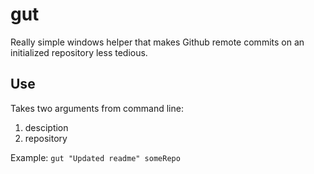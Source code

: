 gut
===

Really simple windows helper that makes Github remote commits on an initialized repository less tedious.

## Use
Takes two arguments from command line:

1. desciption
2. repository

Example: `gut "Updated readme" someRepo`

